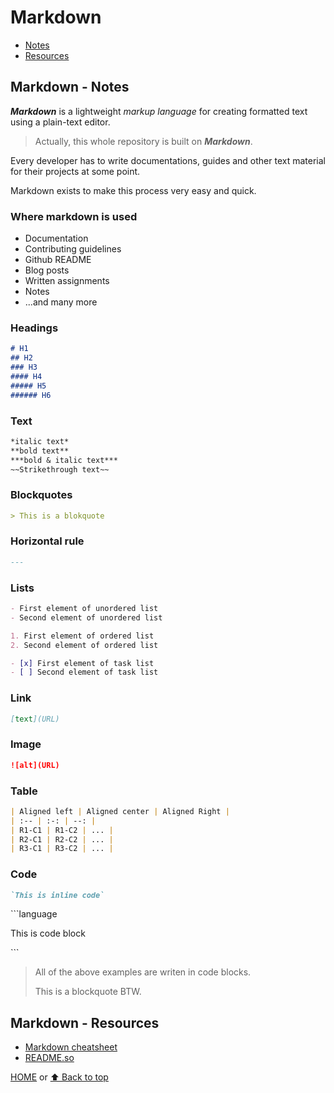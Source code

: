# Markdown

- [Notes](#markdown---notes)
- [Resources](#markdown---resources)

## Markdown - Notes

***Markdown*** is a lightweight *markup language* for creating formatted text using a plain-text editor.

> Actually, this whole repository is built on ***Markdown***.

Every developer has to write documentations, guides and other text material for their projects at some point.

Markdown exists to make this process very easy and quick.

### Where markdown is used

- Documentation
- Contributing guidelines
- Github README
- Blog posts
- Written assignments
- Notes
- ...and many more

### Headings

```markdown
# H1
## H2
### H3
#### H4
##### H5
###### H6
```

### Text

```markdown
*italic text*
**bold text**
***bold & italic text***
~~Strikethrough text~~
```

### Blockquotes

```markdown
> This is a blokquote
```

### Horizontal rule

```markdown
---
```

### Lists

```markdown
- First element of unordered list
- Second element of unordered list

1. First element of ordered list
2. Second element of ordered list

- [x] First element of task list
- [ ] Second element of task list
```

### Link

```markdown
[text](URL)
```

### Image

```markdown
![alt](URL)
```

### Table

```markdown
| Aligned left | Aligned center | Aligned Right |
| :-- | :-: | --: |
| R1-C1 | R1-C2 | ... |
| R2-C1 | R2-C2 | ... |
| R3-C1 | R3-C2 | ... |
```

### Code

```markdown
`This is inline code`
```

\`\`\`language

This is code block

\`\`\`

> All of the above examples are writen in code blocks.
>
> This is a blockquote BTW.

## Markdown - Resources

- [Markdown cheatsheet](https://www.markdownguide.org/cheat-sheet/)
- [README.so](https://readme.so/editor)

[HOME](https://github.com/Stratis-Dermanoutsos/Full-Stack-Notes#full-stack-notes) or [⬆ Back to top](#markdown)

